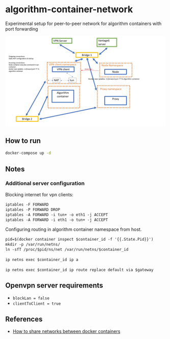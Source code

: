 # algorithm-container-network
Experimental setup for peer-to-peer network for algorithm containers with port forwarding

![port forwarding diagram](./port-forwarding-diagram.jpg)

## How to run
```bash
docker-compose up -d
```

## Notes
### Additional server configuration
Blocking internet for vpn clients:
```shell
iptables -F FORWARD
iptables -P FORWARD DROP
iptables -A FORWARD -i tun+ -o eth1 -j ACCEPT
iptables -A FORWARD -i eth1 -o tun+ -j ACCEPT
```
Configuring routing in algorithm container namespace from host.

```shell
pid=$(docker container inspect $container_id -f '{{.State.Pid}}')
mkdir -p /var/run/netns/
ln -sfT /proc/$pid/ns/net /var/run/netns/$container_id

ip netns exec $container_id ip a

ip netns exec $container_id ip route replace default via $gateway

```




## Openvpn server requirements
- `blockLan = false`
- `clientToClient = true`

## References
* [How to share networks between docker containers](https://forums.docker.com/t/how-to-set-up-containers-with-vpn-client-installed-each-connecting-to-another-vpn-server/97549)